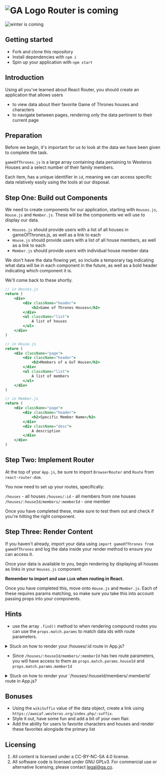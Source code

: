 # ![GA Logo](https://ga-dash.s3.amazonaws.com/production/assets/logo-9f88ae6c9c3871690e33280fcf557f33.png) Router is coming

<img src="https://media.giphy.com/media/3ohzdIk6GgMh1T6ldC/giphy.gif" alt="winter is coming"/>

## Getting started

-    Fork and clone this repository
-    Install dependencies with `npm i`
-    Spin up your application with `npm start`

## Introduction

Using all you've learned about React Router, you should create an application that allows users
-    to view data about their favorite Game of Thrones houses and characters
-    to navigate between pages, rendering only the data pertinent to their current page

## Preparation

Before we begin, it's important for us to look at the data we have been given to complete the task.

`gameOfThrones.js` is a large array containing data pertaining to Westeros Houses and a select number of their family members.

Each item, has a unique identifier in `id`, meaning we can access specific data relatively easily using the tools at our disposal.

## Step One: Build out Components

We need to create components for our application, starting with `Houses.js`, `House.js` and `Member.js`. These will be the components we will use to display our data.

- `Houses.js` should provide users with a list of all houses in gameOfThrones.js, as well as a link to each
- `House.js` should provide users with a list of all house members, as well as a link to each
- `Member.js` should provide users with individual house member data

We don't have the data flowing yet, so include a temporary tag indicating what data will be in each component in the future, as well as a bold header indicating which component it is. 

We'll come back to these shortly.

```jsx
// in Houses.js
return (
    <div>
        <div className="header">
            <h2>Game of Thrones Houses</h2>
        </div>
        <ul className="list">
            A list of houses
        </ul>
    </div>
)
```

```jsx 
// in House.js
return (
    <div className="page">
        <div className="header">
            <h2>Members of a GoT House</h2>
        </div>
        <ul className="list">
            A list of members
        </ul>
    </div>
)
```

```jsx
// in Member.js
return (
    <div className="page">
        <div className="header">
            <h2>Specific Member Name</h2>
        </div>
        <div className="desc">
            A description
        </div>
    </div>
)
```

## Step Two: Implement Router

At the top of your `App.js`, be sure to import `BrowserRouter` and `Route` from `react-router-dom`.

You now need to set up your routes, specifically:

`/houses` - all houses
`/houses/:id` - all members from one houses
`/houses/:houseId/members/:memberId` - one member

Once you have completed these, make sure to test them out and check if you're hitting the right component.

## Step Three: Render Content

If you haven't already, import your data using `import gameOfThrones from gameOfThrones` and log the data inside your render method to ensure you can access it.

Once your data is available to you, begin rendering by displaying all houses as links in your `Houses.js` component.

**Remember to import and use `Link` when routing in React.**

Once you have completed this, move onto `House.js` and `Member.js`. Each of these requires params matching, so make sure you take this into account passing props into your components.

## Hints 

* use the array `.find()` method to when rendering compound routes you can use the `props.match.params` to match data ids with route parameters. 

<details>

  <summary> Stuck on how to render your /houses/:id route in App.js?</summary>

  <p>

  ```jsx
    <Route 
        exact path="/houses/:id" 
        render={(props) => {
            // compare the url params with the data id to find the data
            const house = gameOfThrones.find(house => house.id.toString() === props.match.params.id)
            // spread the data into the props
            props = {...props, ...house}
            // render component with new props
            return <House {...props}/>
        }} 
    />
  ```

  </p>
</details>

* Since `/houses/:houseId/members/:memberId` has two route parameters, you will have access to them as `props.match.params.houseId` and `props.match.params.memberId`

<details>

  <summary> Stuck on how to render your `/houses/:houseId/members/:memberId` route in App.js?</summary>

  <p>

  ```jsx
        <Route 
          path="/houses/:houseId/member/:memberId" 
          render={(props) => {
            
            // first find the right house from the url params
            const member = gameOfThrones
                .find(house => house.id.toString() === props.match.params.houseId)
                    // then find the right person in that house
                    .people
                        .find(person => person.id.toString() === props.match.params.memberId)
            props = {...props, ...member}
            return <Member {...props} />
          }}
        />
  ```

  </p>
</details>

## Bonuses

- Using the `wikiSuffix` value of the data object, create a link using `https://awoiaf.westeros.org/index.php/:suffix`.
-  Style it out, have some fun and add a bit of your own flair.
- Add the ability for users to favorite characters and houses and render these favorites alongisde the primary list

## Licensing

1. All content is licensed under a CC-BY-NC-SA 4.0 license.
2. All software code is licensed under GNU GPLv3. For commercial use or alternative licensing, please contact legal@ga.co.